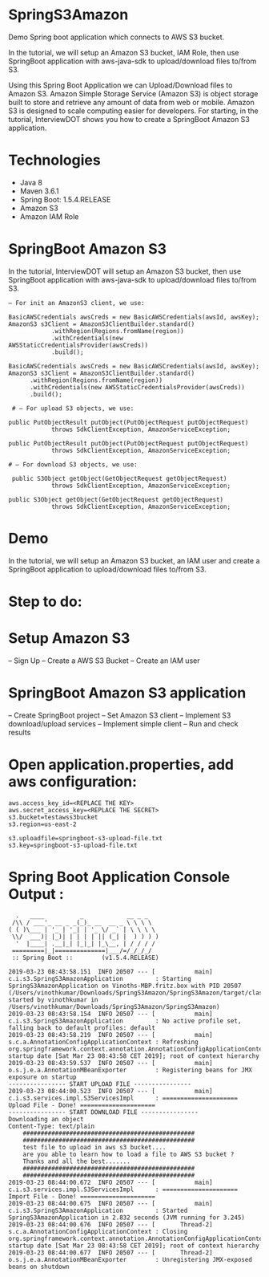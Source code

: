 # SpringS3Amazon
Demo Spring boot application which connects to AWS S3 bucket.

In the tutorial, we will setup an Amazon S3 bucket, IAM Role, then use SpringBoot application with aws-java-sdk to upload/download files to/from S3.

Using this Spring Boot Application we can Upload/Download files to Amazon S3.
Amazon Simple Storage Service (Amazon S3) is object storage built to store and retrieve any amount of data from web or mobile. Amazon S3 is designed to scale computing easier for developers. For starting, in the tutorial, InterviewDOT shows you how to create a SpringBoot Amazon S3 application.

# Technologies
- Java 8
- Maven 3.6.1
- Spring Boot: 1.5.4.RELEASE
- Amazon S3
- Amazon IAM Role

# SpringBoot Amazon S3
In the tutorial, InterviewDOT will setup an Amazon S3 bucket, then use SpringBoot application with aws-java-sdk to upload/download files to/from S3.

```
– For init an AmazonS3 client, we use:

BasicAWSCredentials awsCreds = new BasicAWSCredentials(awsId, awsKey);
AmazonS3 s3Client = AmazonS3ClientBuilder.standard()
			.withRegion(Regions.fromName(region))
			.withCredentials(new AWSStaticCredentialsProvider(awsCreds))
			.build();

BasicAWSCredentials awsCreds = new BasicAWSCredentials(awsId, awsKey);
AmazonS3 s3Client = AmazonS3ClientBuilder.standard()
      .withRegion(Regions.fromName(region))
      .withCredentials(new AWSStaticCredentialsProvider(awsCreds))
      .build();
      
 # – For upload S3 objects, we use:

public PutObjectResult putObject(PutObjectRequest putObjectRequest)
            throws SdkClientException, AmazonServiceException;

public PutObjectResult putObject(PutObjectRequest putObjectRequest)
            throws SdkClientException, AmazonServiceException;
            
# – For download S3 objects, we use:

 public S3Object getObject(GetObjectRequest getObjectRequest)
            throws SdkClientException, AmazonServiceException;

public S3Object getObject(GetObjectRequest getObjectRequest)
            throws SdkClientException, AmazonServiceException;
```

# Demo

In the tutorial, we will setup an Amazon S3 bucket, an IAM user and create a SpringBoot application to upload/download files to/from S3.

# Step to do:
# Setup Amazon S3
– Sign Up
– Create a AWS S3 Bucket
– Create an IAM user

# SpringBoot Amazon S3 application
– Create SpringBoot project
– Set Amazon S3 client
– Implement S3 download/upload services
– Implement simple client
– Run and check results

# Open application.properties, add aws configuration:
```
aws.access_key_id=<REPLACE THE KEY>
aws.secret_access_key=<REPLACE THE SECRET>
s3.bucket=testawss3bucket
s3.region=us-east-2

s3.uploadfile=springboot-s3-upload-file.txt
s3.key=springboot-s3-upload-file.txt
```

# Spring Boot Application Console Output :
```
  .   ____          _            __ _ _
 /\\ / ___'_ __ _ _(_)_ __  __ _ \ \ \ \
( ( )\___ | '_ | '_| | '_ \/ _` | \ \ \ \
 \\/  ___)| |_)| | | | | || (_| |  ) ) ) )
  '  |____| .__|_| |_|_| |_\__, | / / / /
 =========|_|==============|___/=/_/_/_/
 :: Spring Boot ::        (v1.5.4.RELEASE)

2019-03-23 08:43:58.151  INFO 20507 --- [           main] c.i.s3.SpringS3AmazonApplication         : Starting SpringS3AmazonApplication on Vinoths-MBP.fritz.box with PID 20507 (/Users/vinothkumar/Downloads/SpringS3Amazon/SpringS3Amazon/target/classes started by vinothkumar in /Users/vinothkumar/Downloads/SpringS3Amazon/SpringS3Amazon)
2019-03-23 08:43:58.154  INFO 20507 --- [           main] c.i.s3.SpringS3AmazonApplication         : No active profile set, falling back to default profiles: default
2019-03-23 08:43:58.219  INFO 20507 --- [           main] s.c.a.AnnotationConfigApplicationContext : Refreshing org.springframework.context.annotation.AnnotationConfigApplicationContext@1a052a00: startup date [Sat Mar 23 08:43:58 CET 2019]; root of context hierarchy
2019-03-23 08:43:59.537  INFO 20507 --- [           main] o.s.j.e.a.AnnotationMBeanExporter        : Registering beans for JMX exposure on startup
---------------- START UPLOAD FILE ----------------
2019-03-23 08:44:00.523  INFO 20507 --- [           main] c.i.s3.services.impl.S3ServicesImpl      : ===================== Upload File - Done! =====================
---------------- START DOWNLOAD FILE ----------------
Downloading an object
Content-Type: text/plain
    ################################################
    ################################################
    test file to upload in aws s3 bucket....
    are you able to learn how to load a file to AWS S3 bucket ?
    Thanks and all the best.......
    ################################################
    ################################################
2019-03-23 08:44:00.672  INFO 20507 --- [           main] c.i.s3.services.impl.S3ServicesImpl      : ===================== Import File - Done! =====================
2019-03-23 08:44:00.675  INFO 20507 --- [           main] c.i.s3.SpringS3AmazonApplication         : Started SpringS3AmazonApplication in 2.832 seconds (JVM running for 3.245)
2019-03-23 08:44:00.676  INFO 20507 --- [       Thread-2] s.c.a.AnnotationConfigApplicationContext : Closing org.springframework.context.annotation.AnnotationConfigApplicationContext@1a052a00: startup date [Sat Mar 23 08:43:58 CET 2019]; root of context hierarchy
2019-03-23 08:44:00.677  INFO 20507 --- [       Thread-2] o.s.j.e.a.AnnotationMBeanExporter        : Unregistering JMX-exposed beans on shutdown
```
